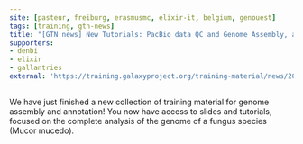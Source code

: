 ```yaml
---
site: [pasteur, freiburg, erasmusmc, elixir-it, belgium, genouest]
tags: [training, gtn-news]
title: "[GTN news] New Tutorials: PacBio data QC and Genome Assembly, and Genome Annotation with Funannotate"
supporters:
- denbi
- elixir
- gallantries
external: 'https://training.galaxyproject.org/training-material/news/2021/12/01/assembly-annotation.html'
---
```


We have just finished a new collection of training material for genome assembly and annotation! You now have access to slides and tutorials, focused on the complete analysis of the genome of a fungus species (Mucor mucedo).

